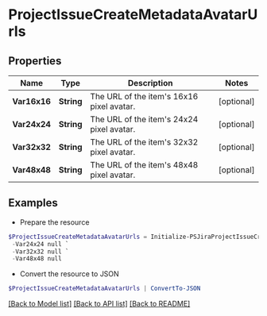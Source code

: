 # ProjectIssueCreateMetadataAvatarUrls
## Properties

Name | Type | Description | Notes
------------ | ------------- | ------------- | -------------
**Var16x16** | **String** | The URL of the item&#39;s 16x16 pixel avatar. | [optional] 
**Var24x24** | **String** | The URL of the item&#39;s 24x24 pixel avatar. | [optional] 
**Var32x32** | **String** | The URL of the item&#39;s 32x32 pixel avatar. | [optional] 
**Var48x48** | **String** | The URL of the item&#39;s 48x48 pixel avatar. | [optional] 

## Examples

- Prepare the resource
```powershell
$ProjectIssueCreateMetadataAvatarUrls = Initialize-PSJiraProjectIssueCreateMetadataAvatarUrls  -Var16x16 null `
 -Var24x24 null `
 -Var32x32 null `
 -Var48x48 null
```

- Convert the resource to JSON
```powershell
$ProjectIssueCreateMetadataAvatarUrls | ConvertTo-JSON
```

[[Back to Model list]](../README.md#documentation-for-models) [[Back to API list]](../README.md#documentation-for-api-endpoints) [[Back to README]](../README.md)

